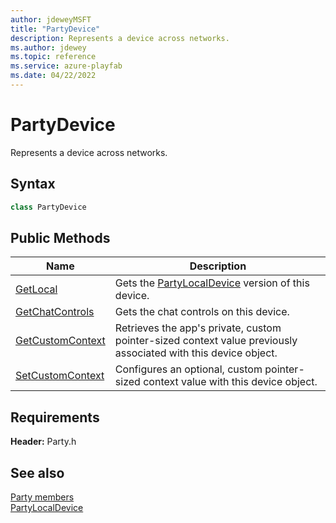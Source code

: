 ```yaml
---
author: jdeweyMSFT
title: "PartyDevice"
description: Represents a device across networks.
ms.author: jdewey
ms.topic: reference
ms.service: azure-playfab
ms.date: 04/22/2022
---
```


# PartyDevice  

Represents a device across networks.  

## Syntax  
  
```cpp  
class PartyDevice  
```  
  
## Public Methods  
  
| Name | Description |  
| --- | --- |  
| [GetLocal](methods/partydevice_getlocal.md) | Gets the [PartyLocalDevice](../PartyLocalDevice/partylocaldevice.md) version of this device. |  
| [GetChatControls](methods/partydevice_getchatcontrols.md) | Gets the chat controls on this device. |  
| [GetCustomContext](methods/partydevice_getcustomcontext.md) | Retrieves the app's private, custom pointer-sized context value previously associated with this device object. |  
| [SetCustomContext](methods/partydevice_setcustomcontext.md) | Configures an optional, custom pointer-sized context value with this device object. |  

  
  
## Requirements  
  
**Header:** Party.h
  
## See also  
[Party members](../../party_members.md)  
[PartyLocalDevice](../PartyLocalDevice/partylocaldevice.md)
  
  
  
